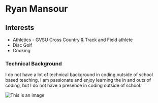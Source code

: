 # Ryan Mansour
## Interests
* Athletics - GVSU Cross Country & Track and Field athlete
* Disc Golf
* Cooking
### Technical Background
I do not have a lot of technical background in coding outside of
school based teaching. I am passionate and enjoy learning the in
and outs of coding, but I do not have a presence in coding outside
of school.

![This is an image](https://hips.hearstapps.com/hmg-prod.s3.amazonaws.com/images/cute-shiba-inu-dog-with-laptop-in-room-royalty-free-image-882303800-1551122520.jpg?crop=0.670xw:0.998xh;0.154xw,0.00240xh&resize=640:*)
